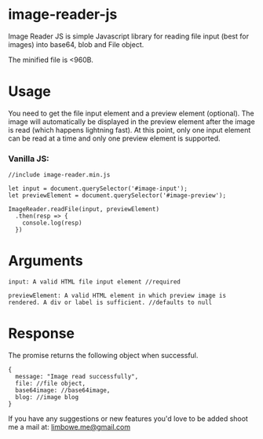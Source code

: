 # image-reader-js

Image Reader JS is simple Javascript library for reading file input (best for images) into base64, blob and File object.

The minified file is <960B.

# Usage
You need to get the file input element and a preview element (optional). The image will automatically be displayed in the preview element after the image is read (which happens lightning fast). At this point, only one input element can be read at a time and only one preview element is supported.

### Vanilla JS:

```
//include image-reader.min.js

let input = document.querySelector('#image-input');
let previewElement = document.querySelector('#image-preview');

ImageReader.readFile(input, previewElement)
  .then(resp => {
    console.log(resp)
  })
```
    
 # Arguments
 
```
input: A valid HTML file input element //required

previewElement: A valid HTML element in which preview image is rendered. A div or label is sufficient. //defaults to null
 ```

# Response
The promise returns the following object when successful.

    {
      message: "Image read successfully",
      file: //file object,
      base64image: //base64image,
      blog: //image blog
    }
 
 If you have any suggestions or new features you'd love to be added shoot me a mail at: limbowe.me@gmail.com
